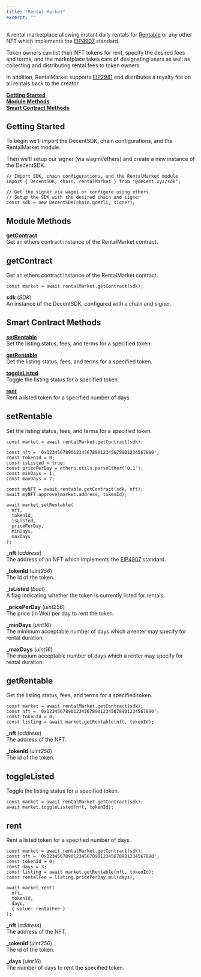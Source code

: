 ```yaml
---
title: "Rental Market"
excerpt: ""
---
```


A rental marketplace allowing instant daily rentals for [Rentable](Rentable.md) or any other NFT which implements the [EIP4907](https://eips.ethereum.org/EIPS/eip-4907) standard.

Token owners can list their NFT tokens for rent, specify the desired fees and terms, and the marketplace takes care of designating users as well as collecting and distributing rental fees to token owners.

In addition, RentalMarket supports [EIP2981](https://eips.ethereum.org/EIPS/eip-2981) and distributes a royalty fee on all rentals back to the creator.

[**Getting Started**](#getting-started)  
[**Module Methods**](#module-methods)  
[**Smart Contract Methods**](#smart-contract-methods)  

## Getting Started

To begin we'll import the DecentSDK, chain configurations, and the RentalMarket module.

Then we'll setup our signer (via wagmi/ethers) and create a new instance of the DecentSDK.

```
// Import SDK, chain configurations, and the RentalMarket module
import { DecentSDK, chain, rentalMarket } from "@decent.xyz/sdk";

// Get the signer via wagmi or configure using ethers
// Setup the SDK with the desired chain and signer
const sdk = new DecentSDK(chain.goerli, signer);
```

## Module Methods

[**getContract**](#getcontract)  
Get an ethers contract instance of the RentalMarket contract.

## getContract

Get an ethers contract instance of the RentalMarket contract.

```
const market = await rentalMarket.getContract(sdk);
```

**sdk** (*SDK*)  
An instance of the DecentSDK, configured with a chain and signer.

## Smart Contract Methods

[**setRentable**](#setrentable)  
Set the listing status, fees, and terms for a specified token.

[**getRentable**](#getrentable)  
Get the listing status, fees, and terms for a specified token.

[**toggleListed**](#togglelisted)  
Toggle the listing status for a specified token.

[**rent**](#rent)  
Rent a listed token for a specified number of days.


## setRentable

Set the listing status, fees, and terms for a specified token.

```
const market = await rentalMarket.getContract(sdk);

const nft = '0x1234567890123456789012345678901234567890';
const tokenId = 0;
const isListed = true;
const pricePerDay = ethers.utils.parseEther('0.1');
const minDays = 1;
const maxDays = 7;

const myNFT = await rentable.getContract(sdk, nft);
await myNFT.approve(market.address, tokenId);

await market.setRentable(
  nft,
  tokenId,
  isListed,
  pricePerDay,
  minDays,
  maxDays
);
```

**_nft** (*address*)  
The address of an NFT which implements the [EIP4907](https://eips.ethereum.org/EIPS/eip-4907) standard.

**_tokenId** (*uint256*)  
The id of the token.

**_isListed** (*bool*)  
A flag indicating whether the token is currently listed for rentals.

**_pricePerDay** (*uint256*)  
The price (in Wei) per day to rent the token.

**_minDays** (*uint16*)  
The minimum acceptable number of days which a renter may specify for rental duration.

**_maxDays** (*uint16*)  
The maxium acceptable number of days which a renter may specify for rental duration.

## getRentable

Get the listing status, fees, and terms for a specified token.

```
const market = await rentalMarket.getContract(sdk);
const nft = '0x1234567890123456789012345678901234567890';
const tokenId = 0;
const listing = await market.getRentable(nft, tokenId);
```

**_nft** (*address*)  
The address of the NFT.

**_tokenId** (*uint256*)  
The id of the token.

## toggleListed

Toggle the listing status for a specified token.

```
const market = await rentalMarket.getContract(sdk);
await market.toggleListed(nft, tokenId);
```

## rent

Rent a listed token for a specified number of days.

```
const market = await rentalMarket.getContract(sdk);
const nft = '0x1234567890123456789012345678901234567890';
const tokenId = 0;
const days = 3;
const listing = await market.getRentable(nft, tokenId);
const rentalFee = listing.pricePerDay.mul(days);

await market.rent(
  nft,
  tokenId,
  days,
  { value: rentalFee }
);
```

**_nft** (*address*)  
The address of the NFT.

**_tokenId** (*uint256*)  
The id of the token.

**_days** (*uint16*)  
The number of days to rent the specified token.
